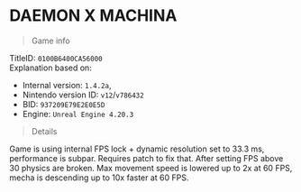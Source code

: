 # DAEMON X MACHINA

> Game info

TitleID: `0100B6400CA56000`<br>
Explanation based on:
- Internal version: `1.4.2a`, 
- Nintendo version ID: `v12`/`v786432`
- BID: `937209E79E2E0E5D`
- Engine: `Unreal Engine 4.20.3`

> Details

Game is using internal FPS lock + dynamic resolution set to 33.3 ms, performance is subpar. Requires patch to fix that.
After setting FPS above 30 physics are broken. Max movement speed is lowered up to 2x at 60 FPS, mecha is descending up to 10x faster at 60 FPS.